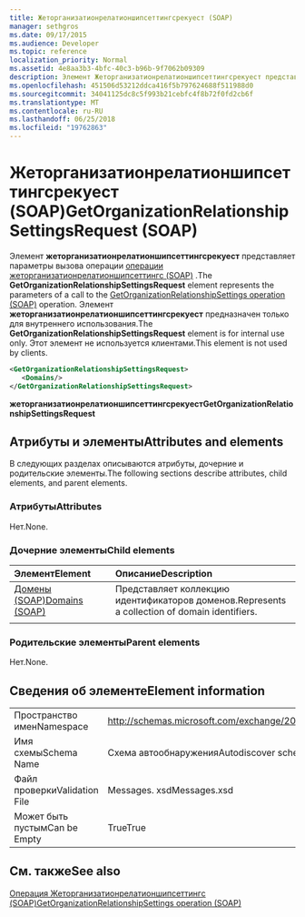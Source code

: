 ```yaml
---
title: Жеторганизатионрелатионшипсеттингсрекуест (SOAP)
manager: sethgros
ms.date: 09/17/2015
ms.audience: Developer
ms.topic: reference
localization_priority: Normal
ms.assetid: 4e8aa3b3-4bfc-40c3-b96b-9f7062b09309
description: Элемент Жеторганизатионрелатионшипсеттингсрекуест представляет параметры вызова операции операции Жеторганизатионрелатионшипсеттингс (SOAP). Элемент Жеторганизатионрелатионшипсеттингсрекуест предназначен только для внутреннего использования. Этот элемент не используется клиентами.
ms.openlocfilehash: 451506d53212ddca416f5b797624688f511988d0
ms.sourcegitcommit: 34041125dc8c5f993b21cebfc4f8b72f0fd2cb6f
ms.translationtype: MT
ms.contentlocale: ru-RU
ms.lasthandoff: 06/25/2018
ms.locfileid: "19762863"
---
```

# <a name="getorganizationrelationshipsettingsrequest-soap"></a><span data-ttu-id="aee88-105">Жеторганизатионрелатионшипсеттингсрекуест (SOAP)</span><span class="sxs-lookup"><span data-stu-id="aee88-105">GetOrganizationRelationshipSettingsRequest (SOAP)</span></span>

<span data-ttu-id="aee88-106">Элемент **жеторганизатионрелатионшипсеттингсрекуест** представляет параметры вызова операции [операции жеторганизатионрелатионшипсеттингс (SOAP)](getorganizationrelationshipsettings-operation-soap.md) .</span><span class="sxs-lookup"><span data-stu-id="aee88-106">The **GetOrganizationRelationshipSettingsRequest** element represents the parameters of a call to the [GetOrganizationRelationshipSettings operation (SOAP)](getorganizationrelationshipsettings-operation-soap.md) operation.</span></span> <span data-ttu-id="aee88-107">Элемент **жеторганизатионрелатионшипсеттингсрекуест** предназначен только для внутреннего использования.</span><span class="sxs-lookup"><span data-stu-id="aee88-107">The **GetOrganizationRelationshipSettingsRequest** element is for internal use only.</span></span> <span data-ttu-id="aee88-108">Этот элемент не используется клиентами.</span><span class="sxs-lookup"><span data-stu-id="aee88-108">This element is not used by clients.</span></span> 
  
```XML
<GetOrganizationRelationshipSettingsRequest>
   <Domains/>
</GetOrganizationRelationshipSettingsRequest>
```

 <span data-ttu-id="aee88-109">**жеторганизатионрелатионшипсеттингсрекуест**</span><span class="sxs-lookup"><span data-stu-id="aee88-109">**GetOrganizationRelationshipSettingsRequest**</span></span>
## <a name="attributes-and-elements"></a><span data-ttu-id="aee88-110">Атрибуты и элементы</span><span class="sxs-lookup"><span data-stu-id="aee88-110">Attributes and elements</span></span>

<span data-ttu-id="aee88-111">В следующих разделах описываются атрибуты, дочерние и родительские элементы.</span><span class="sxs-lookup"><span data-stu-id="aee88-111">The following sections describe attributes, child elements, and parent elements.</span></span>
  
### <a name="attributes"></a><span data-ttu-id="aee88-112">Атрибуты</span><span class="sxs-lookup"><span data-stu-id="aee88-112">Attributes</span></span>

<span data-ttu-id="aee88-113">Нет.</span><span class="sxs-lookup"><span data-stu-id="aee88-113">None.</span></span>
  
### <a name="child-elements"></a><span data-ttu-id="aee88-114">Дочерние элементы</span><span class="sxs-lookup"><span data-stu-id="aee88-114">Child elements</span></span>

|<span data-ttu-id="aee88-115">**Элемент**</span><span class="sxs-lookup"><span data-stu-id="aee88-115">**Element**</span></span>|<span data-ttu-id="aee88-116">**Описание**</span><span class="sxs-lookup"><span data-stu-id="aee88-116">**Description**</span></span>|
|:-----|:-----|
|[<span data-ttu-id="aee88-117">Домены (SOAP)</span><span class="sxs-lookup"><span data-stu-id="aee88-117">Domains (SOAP)</span></span>](domains-soap.md) <br/> |<span data-ttu-id="aee88-118">Представляет коллекцию идентификаторов доменов.</span><span class="sxs-lookup"><span data-stu-id="aee88-118">Represents a collection of domain identifiers.</span></span>  <br/> |
|||
   
### <a name="parent-elements"></a><span data-ttu-id="aee88-119">Родительские элементы</span><span class="sxs-lookup"><span data-stu-id="aee88-119">Parent elements</span></span>

<span data-ttu-id="aee88-120">Нет.</span><span class="sxs-lookup"><span data-stu-id="aee88-120">None.</span></span>
  
## <a name="element-information"></a><span data-ttu-id="aee88-121">Сведения об элементе</span><span class="sxs-lookup"><span data-stu-id="aee88-121">Element information</span></span>

|||
|:-----|:-----|
|<span data-ttu-id="aee88-122">Пространство имен</span><span class="sxs-lookup"><span data-stu-id="aee88-122">Namespace</span></span>  <br/> |http://schemas.microsoft.com/exchange/2010/Autodiscover  <br/> |
|<span data-ttu-id="aee88-123">Имя схемы</span><span class="sxs-lookup"><span data-stu-id="aee88-123">Schema Name</span></span>  <br/> |<span data-ttu-id="aee88-124">Схема автообнаружения</span><span class="sxs-lookup"><span data-stu-id="aee88-124">Autodiscover schema</span></span>  <br/> |
|<span data-ttu-id="aee88-125">Файл проверки</span><span class="sxs-lookup"><span data-stu-id="aee88-125">Validation File</span></span>  <br/> |<span data-ttu-id="aee88-126">Messages. xsd</span><span class="sxs-lookup"><span data-stu-id="aee88-126">Messages.xsd</span></span>  <br/> |
|<span data-ttu-id="aee88-127">Может быть пустым</span><span class="sxs-lookup"><span data-stu-id="aee88-127">Can be Empty</span></span>  <br/> |<span data-ttu-id="aee88-128">True</span><span class="sxs-lookup"><span data-stu-id="aee88-128">True</span></span>  <br/> |
   
## <a name="see-also"></a><span data-ttu-id="aee88-129">См. также</span><span class="sxs-lookup"><span data-stu-id="aee88-129">See also</span></span>



[<span data-ttu-id="aee88-130">Операция Жеторганизатионрелатионшипсеттингс (SOAP)</span><span class="sxs-lookup"><span data-stu-id="aee88-130">GetOrganizationRelationshipSettings operation (SOAP)</span></span>](getorganizationrelationshipsettings-operation-soap.md)

